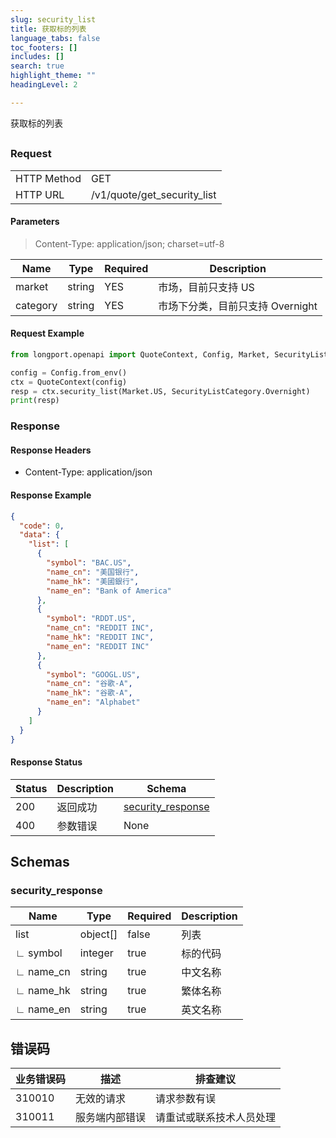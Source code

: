 ```yaml
---
slug: security_list
title: 获取标的列表
language_tabs: false
toc_footers: []
includes: []
search: true
highlight_theme: ""
headingLevel: 2

---
```


获取标的列表

## 

### Request

<table className="http-basic">
<tbody>
<tr><td className="http-basic-key">HTTP Method</td><td>GET</td></tr>
<tr><td className="http-basic-key">HTTP URL</td><td>/v1/quote/get_security_list
</td></tr>
</tbody>
</table>

#### Parameters

> Content-Type: application/json; charset=utf-8

| Name     | Type   | Required | Description                     |
|----------|--------|----------|---------------------------------|
| market   | string | YES      | 市场，目前只支持 US              |
| category | string | YES      | 市场下分类，目前只支持 Overnight |

#### Request Example

```python
from longport.openapi import QuoteContext, Config, Market, SecurityListCategory

config = Config.from_env()
ctx = QuoteContext(config)
resp = ctx.security_list(Market.US, SecurityListCategory.Overnight)
print(resp)
```

### Response

#### Response Headers

- Content-Type: application/json

#### Response Example

```json
{
  "code": 0,
  "data": {
    "list": [
      {
        "symbol": "BAC.US",
        "name_cn": "美国银行",
        "name_hk": "美國銀行",
        "name_en": "Bank of America"
      },
      {
        "symbol": "RDDT.US",
        "name_cn": "REDDIT INC",
        "name_hk": "REDDIT INC",
        "name_en": "REDDIT INC"
      },
      {
        "symbol": "GOOGL.US",
        "name_cn": "谷歌-A",
        "name_hk": "谷歌-A",
        "name_en": "Alphabet"
      }
    ]
  }
}
```

#### Response Status

| Status | Description | Schema                                      |
|--------|-------------|---------------------------------------------|
| 200    | 返回成功    | [security_response](#get_security_list_rsp) |
| 400    | 参数错误    | None                                        |

<aside className="success">
</aside>

## Schemas

### security_response

<a id="get_security_list_rsp"></a>

| Name      | Type     | Required | Description |
|-----------|----------|----------|-------------|
| list      | object[] | false    | 列表        |
| ∟ symbol  | integer  | true     | 标的代码    |
| ∟ name_cn | string   | true     | 中文名称    |
| ∟ name_hk | string   | true     | 繁体名称    |
| ∟ name_en | string   | true     | 英文名称    |


## 错误码

| 业务错误码 | 描述           | 排查建议                 |
|------------|--------------|----------------------|
| 310010     | 无效的请求     | 请求参数有误             |
| 310011     | 服务端内部错误 | 请重试或联系技术人员处理 |